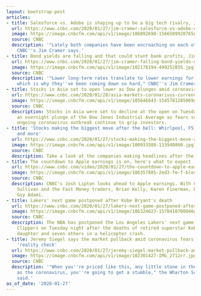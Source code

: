 ```yaml
---
layout: bootstrap-post
articles:
- title: Salesforce vs. Adobe is shaping up to be a big tech rivalry, Jim Cramer says
  url: https://www.cnbc.com/2020/01/27/jim-cramer-salesforce-vs-adobe-could-become-a-big-rivalry-in-tech.html
  image: https://image.cnbcfm.com/api/v1/image/106092690-1566509920765gettyimages-973118218.jpeg?v=1566509994
  source: CNBC
  description: '"Lately both companies have been encroaching on each other''s turf,"
    CNBC''s Jim Cramer says.'
- title: Bond yields are falling and that could stunt bank profits, Jim Cramer warns
  url: https://www.cnbc.com/2020/01/27/jim-cramer-falling-bond-yields-on-coronavirus-may-stunt-bank-profits.html
  image: https://image.cnbcfm.com/api/v1/image/102178194-499252855.jpg?v=1539027656
  source: CNBC
  description: '"Lower long-term rates translate to lower earnings for the banks,
    which is why they''ve been coming down so hard," CNBC''s Jim Cramer says.'
- title: Stocks in Asia set to open lower as Dow plunges amid coronavirus fears
  url: https://www.cnbc.com/2020/01/28/asia-markets-coronarivus-currencies-oil-in-focus.html
  image: https://image.cnbcfm.com/api/v1/image/105646643-1545781285069gettyimages-1074769846.jpeg?v=1580167680
  source: CNBC
  description: Stocks in Asia were set to decline at the open on Tuesday following
    an overnight plunge of the Dow Jones Industrial Average as fears surrounding the
    ongoing coronavirus outbreak continue to grip investors.
- title: 'Stocks making the biggest move after the bell: Whirlpool, F5 Networks, PerkinElmer
    and more'
  url: https://www.cnbc.com/2020/01/27/stocks-making-the-biggest-move-after-the-bell-.html
  image: https://image.cnbcfm.com/api/v1/image/100933588-133940860.jpg?v=1580163843
  source: CNBC
  description: Take a look at the companies making headlines after the bell.
- title: The countdown to Apple earnings is on, here's what to expect
  url: https://www.cnbc.com/video/2020/01/27/the-countdown-to-apple-earnings-is-on-heres-what-to-expect.html
  image: https://image.cnbcfm.com/api/v1/image/106357885-2ed3-fm-f-block-012720.jpg?v=1580167029
  source: CNBC
  description: CNBC's Josh Lipton looks ahead to Apple earnings. With CNBC's Brian
    Sullivan and the Fast Money traders, Brian Kelly, Karen Finerman, Dan Nathan and
    Guy Adami.
- title: Lakers' next game postponed after Kobe Bryant's death
  url: https://www.cnbc.com/2020/01/27/lakers-next-game-postponed-after-kobe-bryants-death.html
  image: https://image.cnbcfm.com/api/v1/image/106324623-1578410700046gettyimages-1190501381.jpeg?v=1578412443
  source: CNBC
  description: The NBA has postponed the Los Angeles Lakers' next game against the
    Clippers on Tuesday night after the deaths of retired superstar Kobe Bryant, his
    daughter and seven others in a helicopter crash.
- title: Jeremy Siegel says the market pullback amid coronavirus fears is a welcome
    'reality check'
  url: https://www.cnbc.com/2020/01/27/jeremy-siegel-market-pullback-amid-coronavirus-fears-a-reality-check.html
  image: https://image.cnbcfm.com/api/v1/image/102301427-IMG_2712rr.jpg?v=1493654772
  source: CNBC
  description: '"When you''re priced like this, any little stone in the way, such
    as the coronavirus, you''re going to get a stumble," the Wharton School professor
    said.'
as_of_date: '2020-01-27'
---
```


